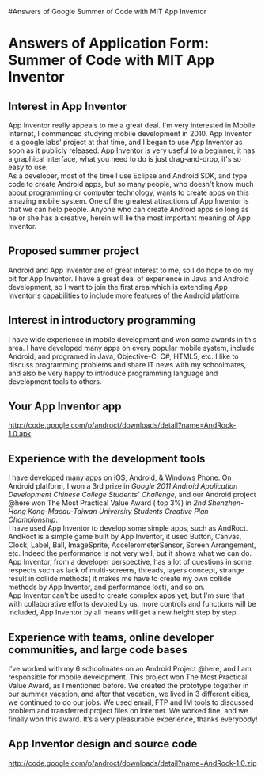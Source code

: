 #Answers of Google Summer of Code with MIT App Inventor

# Answers of Application Form: Summer of Code with MIT App Inventor #

## Interest in App Inventor ##
App Inventor really appeals to me a great deal.
I'm very interested in Mobile Internet, I commenced studying mobile development in 2010. App Inventor is a google labs' project at that time, and I began to use App Inventor as soon as it publicly released. App Inventor is very useful to a beginner, it has a graphical interface, what you need to do is just drag-and-drop, it's so easy to use. <br />
As a developer, most of the time I use Eclipse and Android SDK, and type code to create Android apps, but so many people, who doesn't know much about programming or computer technology, wants to create apps on this amazing mobile system. One of the greatest attractions of App Inventor is that we can help people. Anyone who can create Android apps so long as he or she has a creative, herein will lie the most important meaning of App Inventor.

## Proposed summer project ##
Android and App Inventor are of great interest to me, so I do hope to do my bit for App Inventor. I have a great deal of experience in Java and Android development, so I want to join the first area which is extending App Inventor's capabilities to include more features of the Android platform.

## Interest in introductory programming ##
I have wide experience in mobile development and won some awards in this area. I have developed many apps on every popular mobile system, include Android, and programed in Java, Objective-C, C#, HTML5, etc. I like to discuss programming problems and share IT news with my schoolmates, and also be very happy to introduce programming language and development tools to others.

## Your App Inventor app ##
http://code.google.com/p/androct/downloads/detail?name=AndRock-1.0.apk

## Experience with the development tools ##
I have developed many apps on iOS, Android, & Windows Phone. On Android platform, I won a 3rd prize in _Google 2011 Android Application Development Chinese College Students’ Challenge_, and our Android project @here won The Most Practical Value Award ( top 3%) in _2nd Shenzhen-Hong Kong-Macau-Taiwan University Students Creative Plan Championship_. <br />
I have used App Inventor to develop some simple apps, such as AndRoct. AndRoct is a simple game built by App Inventor, it used Button, Canvas, Clock, Label, Ball, ImageSprite, AccelerometerSensor, Screen Arrangement, etc. Indeed the performance is not very well, but it shows what we can do. App Inventor, from a developer perspective, has a lot of questions in some respects such as lack of multi-screens, threads, layers concept, strange result in collide methods( it makes me have to create my own collide methods by App Inventor, and performance lost), and so on. <br />
App Inventor can't be used to create complex apps yet, but I'm sure that with collaborative efforts devoted by us, more controls and functions will be included, App Inventor by all means will get a new height step by step.

## Experience with teams, online developer communities, and large code bases ##
I've worked with my 6 schoolmates on an Android Project @here, and I am responsible for mobile development. This project won The Most Practical Value Award, as I mentioned before. We created the prototype together in our summer vacation, and after that vacation, we lived in 3 different cities, we continued to do our jobs. We used email, FTP and IM tools to discussed problem and transferred project files on internet. We worked fine, and we finally won this award. It’s a very pleasurable experience, thanks everybody!

## App Inventor design and source code ##
http://code.google.com/p/androct/downloads/detail?name=AndRock-1.0.zip